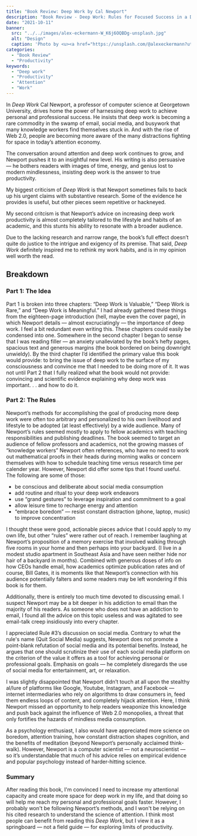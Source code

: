 ```yaml
---
title: "Book Review: Deep Work by Cal Newport"
description: "Book Review - Deep Work: Rules for Focused Success in a Distracted World"
date: "2021-10-11"
banner:
  src: "../../images/alex-eckermann-W_K6j6OQBDg-unsplash.jpg"
  alt: "Design"
  caption: 'Photo by <u><a href="https://unsplash.com/@alexeckermann?utm_source=unsplash&utm_medium=referral&utm_content=creditCopyText">Alex Eckermann</a></u>'
categories:
  - "Book Review"
  - "Productivity"
keywords:
  - "Deep work"
  - "Productivity"
  - "Attention"
  - "Work"
---
```


In *Deep Work* Cal Newport, a professor of computer science at Georgetown University, drives home the power of harnessing deep work to achieve personal and professional success. He insists that deep work is becoming a rare commodity in the swamp of email, social media, and busywork that many knowledge workers find themselves stuck in. And with the rise of Web 2.0, people are becoming more aware of the many distractions fighting for space in today’s attention economy. 

The conversation around attention and deep work continues to grow, and Newport pushes it to an insightful new level. His writing is also persuasive — he bothers readers with images of time, energy, and genius lost to modern mindlessness, insisting deep work is the answer to true productivity.

My biggest criticism of *Deep Work* is that Newport sometimes fails to back up his urgent claims with substantive research. Some of the evidence he provides is useful, but other pieces seem repetitive or hackneyed. 

My second critcism is that Newport’s advice on increasing deep work productivity is almost completely tailored to the lifestyle and habits of an academic, and this stunts his ability to resonate with a broader audience. 

Due to the lacking research and narrow range, the book’s full effect doesn’t quite do justice to the intrigue and exigency of its premise. That said, *Deep Work* definitely inspired me to rethink my work habits, and is in my opinion well worth the read.

## Breakdown

### Part 1: The Idea

Part 1 is broken into three chapters: “Deep Work is Valuable,” “Deep Work is Rare,” and “Deep Work is Meaningful.” I had already gathered these things from the eighteen-page introduction (hell, maybe even the cover page), in which Newport details — almost excruciatingly — the importance of deep work. I feel a bit redundant even writing this. These chapters could easily be condensed into one. Somewhere in the second chapter I began to sense that I was reading filler — an anxiety unalleviated by the book’s hefty pages, spacious text and generous margins (the book bordered on being downright unwieldy). By the third chapter I’d identified the primary value this book would provide: to bring the issue of deep work to the surface of my consciousness and convince me that I needed to be doing more of it. It was not until Part 2 that I fully realized what the book would not provide: convincing and scientific evidence explaining why deep work was important. . . and how to do it.

### Part 2: The Rules

Newport’s methods for accomplishing the goal of producing more deep work were often too arbitrary and personalized to his own livelihood and lifestyle to be adopted (at least effectively) by a wide audience. Many of Newport’s rules seemed mostly to apply to fellow academics with teaching responsibilities and publishing deadlines. The book seemed to target an audience of fellow professors and academics, not the growing masses of “knowledge workers” Newport often references, who have no need to work out mathematical proofs in their heads during morning walks or concern themselves with how to schedule teaching time versus research time per calender year. However, Newport did offer some tips that I found useful. The following are some of those:

- be conscious and deliberate about social media consumption
- add routine and ritual to your deep work endeavors
- use “grand gestures” to leverage inspiration and commitment to a goal
- allow leisure time to recharge energy and attention
- “embrace boredom” — resist constant distraction (phone, laptop, music) to improve concentration

I thought these were good, actionable pieces advice that I could apply to my own life, but other “rules” were rather out of reach. I remember laughing at Newport’s proposition of a memory exercise that involved walking through five rooms in your home and then perhaps into your backyard. (I live in a modest studio apartment in Southeast Asia and have seen neither hide nor hair of a backyard in months). Combined with generous doses of info on how CEOs handle email, how academics optimize publication rates and of course, Bill Gates, it is moments like that Newport’s connection with his audience potentially falters and some readers may be left wondering if this book is for them.

Additionally, there is entirely too much time devoted to discussing email. I suspect Newport may be a bit deeper in his addiction to email than the majority of his readers. As someone who does not have an addiction to email, I found all the advice on this topic useless and was agitated to see email-talk creep insidiously into every chapter.

I appreciated Rule #3’s discussion on social media. Contrary to what the rule's name (Quit Social Media) suggests, Newport does not promote a point-blank refutation of social media and its potential benefits. Instead, he argues that one should scrutinize their use of each social media platform on the criterion of the value it offers as a tool for achieving personal or professional goals. Emphasis on goals — he completely disregards the use of social media for entertainment, art, or relaxation. 

I was slightly disappointed that Newport didn’t touch at all upon the stealthy al/lure of platforms like Google, Youtube, Instagram, and Facebook — internet intermediaries who rely on algorithms to draw consumers in, feed them endless loops of content, and completely hijack attention. Here, I think Newport missed an opportunity to help readers weaponize this knowledge and push back against the influence of Web 2.0 monopolies, a threat that only fortifies the hazards of mindless media consumption. 

As a psychology enthusiast, I also would have appreciated more science on boredom, attention training, how constant distraction shapes cognition, and the benefits of meditation (beyond Newport’s personally acclaimed think-walk). However, Newport is a computer scientist — not a neuroscientist — so it’s understandable that much of his advice relies on empirical evidence and popular psychology instead of harder-hitting science. 

### Summary

After reading this book, I'm convinced I need to increase my attentional capacity and create more space for deep work in my life, and that doing so will help me reach my personal and professional goals faster. However, I probably won't be following Newport’s methods, and I won't be relying on his cited research to understand the science of attention. I think most people can benefit from reading this *Deep Work*, but I view it as a springboard — not a field guide — for exploring limits of productivity.